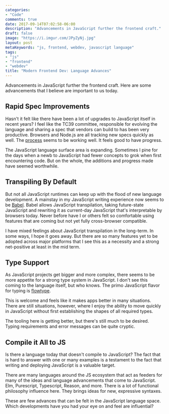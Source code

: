 ```yaml
---
categories:
- "Code"
comments: true
date: 2017-09-14T07:02:58-06:00
description: "Advancements in JavaScript further the frontend craft."
draft: false
image: "https://i.imgur.com/JPyZyNj.jpg"
layout: post
metaKeywords: "js, frontend, webdev, javascript language"
tags:
- "js"
- "frontend"
- "webdev"
title: "Modern Frontend Dev: Language Advances"
---
```


Advancements in JavaScript further the frontend craft. Here are some advancements that I believe are important to us today.

<!--more-->

## Rapid Spec Improvements

Hasn't it felt like there have been a lot of upgrades to JavaScript itself in recent years?  I feel like the TC39 committee, responsible for evolving the language and sharing a spec that vendors can build to has been very productive.  Browsers and Node.js are all tracking new specs quickly as well.  The [process](https://tc39.github.io/process-document/) seems to be working well.  It feels good to have progress.

The JavaScript language surface area is expanding.  Sometimes I pine for the days when a newb to JavaScript had fewer concepts to grok when first encountering code.  But on the whole, the additions and progress made have seemed worthwhile.

## Transpiling By Default

But not all JavaScript runtimes can keep up with the flood of new language development.  A mainstay in my JavaScript writing experience now seems to be [Babel](https://babeljs.io/).  Babel allows JavaScript transpilation, taking future-state JavaScript and rewriting it as current-day JavaScript that's interpretable by browsers today.  Never before have I or others felt so comfortable using features that are coming but not yet fully cross-browser compatible.

I have mixed feelings about JavaScript transpilation in the long-term.  In some ways, I hope it goes away.  But there are so many features yet to be adopted across major platforms that I see this as a necessity and a strong net-positive at least in the mid term.

## Type Support

As JavaScript projects get bigger and more complex, there seems to be more appetite for a strong type system in JavaScript.  I don't see this coming to the language itself, but who knows. The primo JavaScript flavor for typing is [flowtype](https://flow.org/).

This is welcome and feels like it makes apps better in many situations.  There are still situations, however, where I enjoy the ability to move quickly in JavaScript without first establishing the shapes of all required types.

The tooling here is getting better, but there's still much to be desired.  Typing requirements and error messages can be quite cryptic.

## Compile it All to JS

Is there a language today that doesn't compile to JavaScript?  The fact that is hard to answer with one or many examples is a testament to the fact that writing and deploying JavaScript is a valuable target.

There are many languages around the JS ecosystem that act as feeders for many of the ideas and language advancements that come to JavaScript.  Elm, Purescript, Typescript, Reason, and more. There is a lot of functional philosophy influence here.  They brings ideas for new, expressive syntaxes.

These are few advances that can be felt in the JavaScript language space.  Which developments have you had your eye on and feel are influential?

